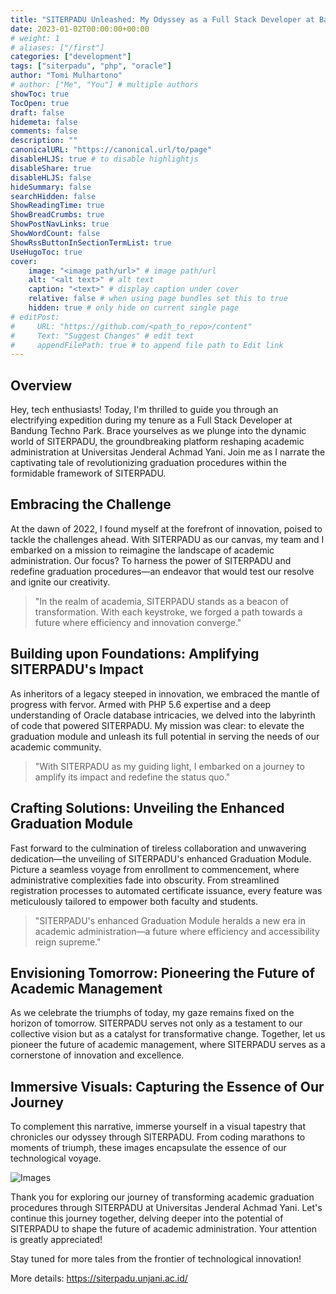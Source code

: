 ```yaml
---
title: "SITERPADU Unleashed: My Odyssey as a Full Stack Developer at Bandung Techno Park"
date: 2023-01-02T00:00:00+00:00
# weight: 1
# aliases: ["/first"]
categories: ["development"]
tags: ["siterpadu", "php", "oracle"]
author: "Tomi Mulhartono"
# author: ["Me", "You"] # multiple authors
showToc: true
TocOpen: true
draft: false
hidemeta: false
comments: false
description: ""
canonicalURL: "https://canonical.url/to/page"
disableHLJS: true # to disable highlightjs
disableShare: true
disableHLJS: false
hideSummary: false
searchHidden: false
ShowReadingTime: true
ShowBreadCrumbs: true
ShowPostNavLinks: true
ShowWordCount: false
ShowRssButtonInSectionTermList: true
UseHugoToc: true
cover:
    image: "<image path/url>" # image path/url
    alt: "<alt text>" # alt text
    caption: "<text>" # display caption under cover
    relative: false # when using page bundles set this to true
    hidden: true # only hide on current single page
# editPost:
#     URL: "https://github.com/<path_to_repo>/content"
#     Text: "Suggest Changes" # edit text
#     appendFilePath: true # to append file path to Edit link
---
```


## Overview
Hey, tech enthusiasts! Today, I'm thrilled to guide you through an electrifying expedition during my tenure as a Full Stack Developer at Bandung Techno Park. Brace yourselves as we plunge into the dynamic world of SITERPADU, the groundbreaking platform reshaping academic administration at Universitas Jenderal Achmad Yani. Join me as I narrate the captivating tale of revolutionizing graduation procedures within the formidable framework of SITERPADU.

## Embracing the Challenge
At the dawn of 2022, I found myself at the forefront of innovation, poised to tackle the challenges ahead. With SITERPADU as our canvas, my team and I embarked on a mission to reimagine the landscape of academic administration. Our focus? To harness the power of SITERPADU and redefine graduation procedures—an endeavor that would test our resolve and ignite our creativity.

>"In the realm of academia, SITERPADU stands as a beacon of transformation. With each keystroke, we forged a path towards a future where efficiency and innovation converge."

## Building upon Foundations: Amplifying SITERPADU's Impact
As inheritors of a legacy steeped in innovation, we embraced the mantle of progress with fervor. Armed with PHP 5.6 expertise and a deep understanding of Oracle database intricacies, we delved into the labyrinth of code that powered SITERPADU. My mission was clear: to elevate the graduation module and unleash its full potential in serving the needs of our academic community.

>"With SITERPADU as my guiding light, I embarked on a journey to amplify its impact and redefine the status quo."

## Crafting Solutions: Unveiling the Enhanced Graduation Module
Fast forward to the culmination of tireless collaboration and unwavering dedication—the unveiling of SITERPADU's enhanced Graduation Module. Picture a seamless voyage from enrollment to commencement, where administrative complexities fade into obscurity. From streamlined registration processes to automated certificate issuance, every feature was meticulously tailored to empower both faculty and students.

>"SITERPADU's enhanced Graduation Module heralds a new era in academic administration—a future where efficiency and accessibility reign supreme."

## Envisioning Tomorrow: Pioneering the Future of Academic Management
As we celebrate the triumphs of today, my gaze remains fixed on the horizon of tomorrow. SITERPADU serves not only as a testament to our collective vision but as a catalyst for transformative change. Together, let us pioneer the future of academic management, where SITERPADU serves as a cornerstone of innovation and excellence.

## Immersive Visuals: Capturing the Essence of Our Journey
To complement this narrative, immerse yourself in a visual tapestry that chronicles our odyssey through SITERPADU. From coding marathons to moments of triumph, these images encapsulate the essence of our technological voyage.

![Images](siterpadu.png)

Thank you for exploring our journey of transforming academic graduation procedures through SITERPADU at Universitas Jenderal Achmad Yani. Let's continue this journey together, delving deeper into the potential of SITERPADU to shape the future of academic administration. Your attention is greatly appreciated!

Stay tuned for more tales from the frontier of technological innovation!

More details: https://siterpadu.unjani.ac.id/